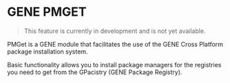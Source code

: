 # GENE PMGET

> This feature is currently in development and is not yet available.

PMGet is a GENE module that facilitates the use of the GENE Cross Platform package installation system.

Basic functionality allows you to install package managers for the registries you need to get from the GPacistry (GENE
Package Registry).
